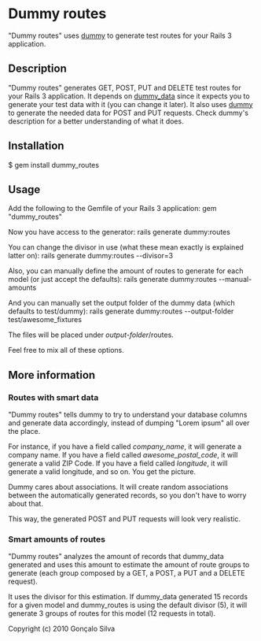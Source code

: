 # Dummy routes

"Dummy routes" uses [dummy](http://github.com/goncalossilva/dummy) to generate test routes for your Rails 3 application.

## Description

"Dummy routes" generates GET, POST, PUT and DELETE test routes for your Rails 3 application. It depends on [dummy\_data](http://github.com/goncalossilva/dummy_data) since it expects you to generate your test data with it (you can change it later). It also uses [dummy](http://github.com/goncalossilva/dummy) to generate the needed data for POST and PUT requests. Check dummy's description for a better understanding of what it does.

## Installation

$ gem install dummy_routes

## Usage

Add the following to the Gemfile of your Rails 3 application:
    gem "dummy_routes"
    
Now you have access to the generator:
    rails generate dummy:routes
    
You can change the divisor in use (what these mean exactly is explained latter on):
    rails generate dummy:routes --divisor=3
    
Also, you can manually define the amount of routes to generate for each model (or just accept the defaults):
    rails generate dummy:routes --manual-amounts
    
And you can manually set the output folder of the dummy data (which defaults to test/dummy):
    rails generate dummy:routes --output-folder test/awesome_fixtures

The files will be placed under _output-folder_/routes.
    
Feel free to mix all of these options.

## More information

### Routes with smart data

"Dummy routes" tells dummy to try to understand your database columns and generate data accordingly, instead of dumping "Lorem ipsum" all over the place.

For instance, if you have a field called _company\_name_, it will generate a company name. If you have a field called _awesome\_postal\_code_, it will generate a valid ZIP Code. If you have a field called _longitude_, it will generate a valid longitude, and so on. You get the picture.

Dummy cares about associations. It will create random associations between the automatically generated records, so you don't have to worry about that.

This way, the generated POST and PUT requests will look very realistic.

### Smart amounts of routes

"Dummy routes" analyzes the amount of records that dummy\_data generated and uses this amount to estimate the amount of route groups to generate (each group composed by a GET, a POST, a PUT and a DELETE request).

It uses the divisor for this estimation. If dummy\_data generated 15 records for a given model and dummy\_routes is using the default divisor (5), it will generate 3 groups of routes for this model (12 requests in total).

Copyright (c) 2010 Gonçalo Silva
